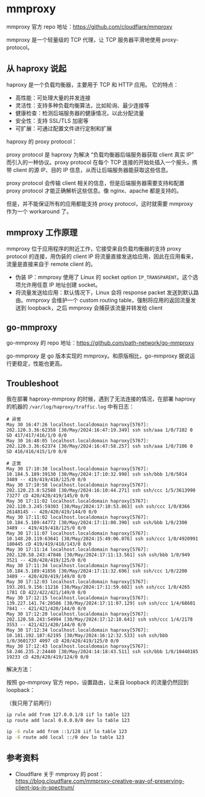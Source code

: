 # mmproxy

mmproxy 官方 repo 地址：<https://github.com/cloudflare/mmproxy>

mmproxy 是一个轻量级的 TCP 代理，让 TCP 服务器平滑地使用 proxy-protocol。

## 从 haproxy 说起

haproxy 是一个负载均衡器，主要用于 TCP 和 HTTP 应用。
它的特点：

- 高性能：可处理大量的并发连接
- 灵活性：支持多种负载均衡算法，比如轮询、最少连接等
- 健康检查：检测后端服务器的健康情况，以此分配流量
- 安全性：支持 SSL/TLS 加密等
- 可扩展：可通过配置文件进行定制和扩展

haproxy 的 proxy protocol：

proxy protocol 是 haproxy 为解决 “负载均衡器后端服务器获取 client 真实 IP” 而引入的一种协议。proxy protocol 在每个 TCP 连接的开始处插入一个报头，携带 client 的源 IP、目的 IP 信息，从而让后端服务器能获取这些信息。

proxy protocol 会传输 client 相关的信息，但是后端服务器需要支持和配置 proxy protocol 才能正确解析这些信息。像 nginx、apache 都是支持的。

但是，并不能保证所有的应用都能支持 proxy protocol，这时就需要 mmproxy 作为一个 workaround 了。

## mmproxy 工作原理

mmproxy 位于应用程序的附近工作，它接受来自负载均衡器的支持 proxy protocol 的连接，用伪装的 client IP 将流量直接发送给应用，因此在应用看来，流量是直接来自于 remote client 的。

- 伪装 IP：mmproxy 使用了 Linux 的 socket option `IP_TRANSPARENT`。这个选项允许用任意 IP 地址创建 socket。
- 将流量发送给应用：默认情况下，Linux 会将 response packet 发送到默认路由。mmproxy 会维护一个 custom routing table，强制将应用的返回流量发送到 loopback，之后 mmproxy 会捕获该流量并转发给 client

## go-mmproxy

go-mmproxy 的 repo 地址：<https://github.com/path-network/go-mmproxy>

go-mmproxy 是 go 版本实现的 mmproxy。和原版相比，go-mmproxy 据说运行更稳定，性能也更高。

## Troubleshoot

我在部署 haproxy-mmproxy 的时候，遇到了无法连接的情况，在部署 haproxy 的机器的 `/var/log/haproxy/traffic.log` 中有日志：

```log
# 异常
May 30 16:47:26 localhost.localdomain haproxy[5767]: 202.120.3.36:62358 [30/May/2024:16:47:19.349] ssh ssh/aaa 1/0/7102 0 SD 417/417/416/1/0 0/0
May 30 16:48:05 localhost.localdomain haproxy[5767]: 202.120.3.36:62374 [30/May/2024:16:47:58.257] ssh ssh/aaa 1/0/7106 0 SD 416/416/415/1/0 0/0

# 正常
May 30 17:10:38 localhost.localdomain haproxy[5767]: 10.184.5.189:39130 [30/May/2024:17:10:32.998] ssh ssh/bbb 1/0/5014 3489 -- 419/419/418/125/0 0/0
May 30 17:10:58 localhost.localdomain haproxy[5767]: 202.120.23.8:52588 [30/May/2024:16:10:44.271] ssh ssh/ccc 1/5/3613990 73277 cD 420/420/419/145/0 0/0
May 30 17:11:02 localhost.localdomain haproxy[5767]: 202.120.3.245:59303 [30/May/2024:17:10:53.863] ssh ssh/ccc 1/0/8366 26148145 -- 420/420/419/144/0 0/0
May 30 17:11:02 localhost.localdomain haproxy[5767]: 10.184.5.189:44772 [30/May/2024:17:11:00.390] ssh ssh/bbb 1/0/2300 3489 -- 419/419/418/125/0 0/0
May 30 17:11:07 localhost.localdomain haproxy[5767]: 10.148.20.119:63641 [30/May/2024:15:49:06.076] ssh ssh/ccc 1/0/4920991 180445 cD 419/419/418/143/0 0/0
May 30 17:11:14 localhost.localdomain haproxy[5767]: 202.120.58.243:47846 [30/May/2024:17:11:13.561] ssh ssh/bbb 1/0/949 3521 -- 420/420/419/125/0 0/0
May 30 17:11:34 localhost.localdomain haproxy[5767]: 10.184.5.189:41656 [30/May/2024:17:11:32.696] ssh ssh/ccc 1/0/2200 3489 -- 420/420/419/149/0 0/0
May 30 17:12:03 localhost.localdomain haproxy[5767]: 193.201.9.156:11216 [30/May/2024:17:11:59.602] ssh ssh/ccc 1/0/4265 1781 CD 422/422/421/149/0 0/0
May 30 17:12:15 localhost.localdomain haproxy[5767]: 139.227.141.74:20586 [30/May/2024:17:11:07.129] ssh ssh/ccc 1/4/68601 7841 -- 421/421/420/144/0 0/0
May 30 17:12:20 localhost.localdomain haproxy[5767]: 202.120.58.243:54994 [30/May/2024:17:12:18.641] ssh ssh/ccc 1/4/2178 3553 -- 421/421/420/144/0 0/0
May 30 17:12:34 localhost.localdomain haproxy[5767]: 10.181.192.187:62195 [30/May/2024:16:12:32.533] ssh ssh/bbb 1/0/3601737 4997 cD 420/420/419/125/0 0/0
May 30 17:12:43 localhost.localdomain haproxy[5767]: 58.246.235.2:24440 [30/May/2024:14:18:43.511] ssh ssh/bbb 1/0/10440185 19233 cD 420/420/419/124/0 0/0
```

解决方法：

按照 go-mmproxy 官方 repo，设置路由，让来自 loopback 的流量仍然回到 loopback：

（我只用了前两行）

```bash
ip rule add from 127.0.0.1/8 iif lo table 123
ip route add local 0.0.0.0/0 dev lo table 123

ip -6 rule add from ::1/128 iif lo table 123
ip -6 route add local ::/0 dev lo table 123
```

## 参考资料

- Cloudflare 关于 mmproxy 的 post：<https://blog.cloudflare.com/mmproxy-creative-way-of-preserving-client-ips-in-spectrum/>
